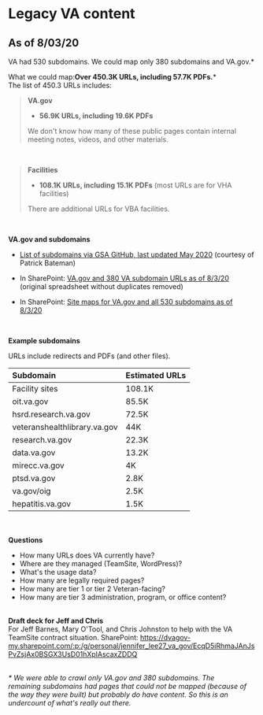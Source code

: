 # Legacy VA content

## As of 8/03/20

VA had 530 subdomains. We could map only 380 subdomains and VA.gov.*

What we could map:__Over 450.3K URLs, including 57.7K PDFs.__*
<br>
The list of 450.3 URLs includes: 

> __VA.gov__
> - __56.9K URLs, including 19.6K PDFs__
>
> We don't know how many of these public pages contain internal meeting notes, videos, and other materials.
<br>

> __Facilities__
> - __108.1K URLs, including 15.1K PDFs__ (most URLs are for VHA facilities)
>
> There are additional URLs for VBA facilities.
<br>

__VA.gov and subdomains__
- [List of subdomains via GSA GitHub, last updated May 2020](https://github.com/GSA/search-gov-agency-collaboration/blob/master/va/microsites.md) (courtesy of Patrick Bateman)

- In SharePoint: [VA.gov and 380 VA subdomain URLs as of 8/3/20](https://dvagov-my.sharepoint.com/:x:/g/personal/jennifer_lee27_va_gov/ETMp1K5EFLRFpI8OPQd0SB8Biep4j0CrGIo81qLlIWrAVQ?e=o5G25U) (original spreadsheet without duplicates removed)

- In SharePoint: [Site maps for VA.gov and all 530 subdomains as of 8/3/20](https://dvagov-my.sharepoint.com/:u:/g/personal/jennifer_lee27_va_gov/Eb5IL09uBT9AgqR1rz1LVkIBhEVtlomXNEwYbjQjOm6V9g?e=QGfb4X)
<br>

__Example subdomains__

URLs include redirects and PDFs (and other files). 

| Subdomain  | Estimated URLs |
| :--- | :--- |
| Facility sites  | 108.1K  |
| oit.va.gov  | 85.5K  |
| hsrd.research.va.gov  | 72.5K  |
| veteranshealthlibrary.va.gov  | 44K  |
| research.va.gov  | 22.3K  |
| data.va.gov  | 13.2K  |
| mirecc.va.gov  | 4K  |
| ptsd.va.gov  | 2.8K  |
| va.gov/oig  | 2.5K  |
| hepatitis.va.gov  | 1.5K  |

<br></br>
__Questions__
* How many URLs does VA currently have? 
* Where are they managed (TeamSite, WordPress)? 
* What's the usage data? 
* How many are legally required pages? 
* How many are tier 1 or tier 2 Veteran-facing? 
* How many are tier 3 administration, program, or office content?
<br></br>


__Draft deck for Jeff and Chris__
<br>For Jeff Barnes, Mary O'Tool, and Chris Johnston to help with the VA TeamSite contract situation.
SharePoint: https://dvagov-my.sharepoint.com/:p:/g/personal/jennifer_lee27_va_gov/EcqD5iRhmaJAnJsPvZsjAx0BSGX3UsD01hXpIAscaxZDDQ
<br></br>


_* We were able to crawl only VA.gov and 380 subdomains. The remaining subdomains had pages that could not be mapped (because of the way they were built) but probably do have content. So this is an undercount of what's really out there._


